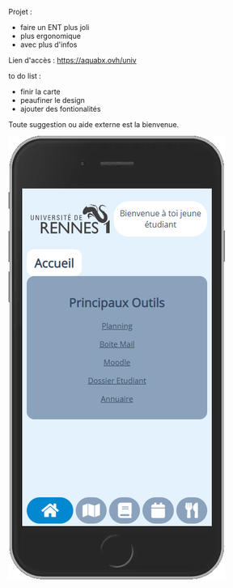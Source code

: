 Projet :
- faire un ENT plus joli
- plus ergonomique
- avec plus d'infos

Lien d'accès : https://aquabx.ovh/univ

to do list :
- finir la carte
- peaufiner le design
- ajouter des fontionalités

Toute suggestion ou aide externe est la bienvenue. 

![ScreenShot](screenshot.png)
